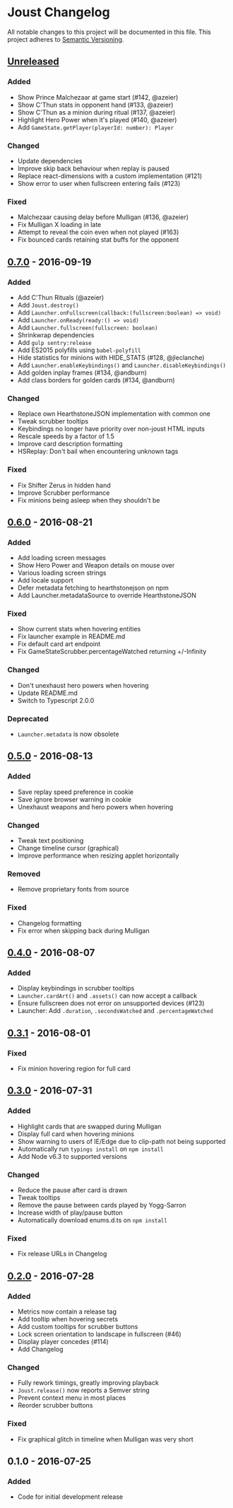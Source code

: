 # Joust Changelog
All notable changes to this project will be documented in this file.
This project adheres to [Semantic Versioning](http://semver.org/).

## [Unreleased]
### Added
- Show Prince Malchezaar at game start (#142, @azeier)
- Show C'Thun stats in opponent hand (#133, @azeier)
- Show C'Thun as a minion during ritual (#137, @azeier)
- Highlight Hero Power when it's played (#140, @azeier)
- Add `GameState.getPlayer(playerId: number): Player`

### Changed
- Update dependencies
- Improve skip back behaviour when replay is paused
- Replace react-dimensions with a custom implementation (#121)
- Show error to user when fullscreen entering fails (#123)

### Fixed
- Malchezaar causing delay before Mulligan (#136, @azeier)
- Fix Mulligan X loading in late
- Attempt to reveal the coin even when not played (#163)
- Fix bounced cards retaining stat buffs for the opponent

## [0.7.0] - 2016-09-19
### Added
- Add C'Thun Rituals (@azeier)
- Add `Joust.destroy()`
- Add `Launcher.onFullscreen(callback:(fullscreen:boolean) => void)`
- Add `Launcher.onReady(ready:() => void)`
- Add `Launcher.fullscreen(fullscreen: boolean)`
- Shrinkwrap dependencies
- Add `gulp sentry:release`
- Add ES2015 polyfills using `babel-polyfill`
- Hide statistics for minions with HIDE\_STATS (#128, @jleclanche)
- Add `Launcher.enableKeybindings()` and `Launcher.disableKeybindings()`
- Add golden inplay frames (#134, @andburn)
- Add class borders for golden cards (#134, @andburn)

### Changed
- Replace own HearthstoneJSON implementation with common one
- Tweak scrubber tooltips
- Keybindings no longer have priority over non-joust HTML inputs
- Rescale speeds by a factor of 1.5
- Improve card description formatting
- HSReplay: Don't bail when encountering unknown tags

### Fixed
- Fix Shifter Zerus in hidden hand
- Improve Scrubber performance
- Fix minions being asleep when they shouldn't be

## [0.6.0] - 2016-08-21
### Added
- Add loading screen messages
- Show Hero Power and Weapon details on mouse over
- Various loading screen strings
- Add locale support
- Defer metadata fetching to hearthstonejson on npm
- Add Launcher.metadataSource to override HearthstoneJSON

### Fixed
- Show current stats when hovering entities
- Fix launcher example in README.md
- Fix default card art endpoint
- Fix GameStateScrubber.percentageWatched returning +/-Infinity

### Changed
- Don't unexhaust hero powers when hovering
- Update README.md
- Switch to Typescript 2.0.0

### Deprecated
- `Launcher.metadata` is now obsolete

## [0.5.0] - 2016-08-13
### Added
- Save replay speed preference in cookie
- Save ignore browser warning in cookie
- Unexhaust weapons and hero powers when hovering

### Changed
- Tweak text positioning
- Change timeline cursor (graphical)
- Improve performance when resizing applet horizontally

### Removed
- Remove proprietary fonts from source

### Fixed
- Changelog formatting
- Fix error when skipping back during Mulligan

## [0.4.0] - 2016-08-07
### Added
- Display keybindings in scrubber tooltips
- `Launcher.cardArt()` and `.assets()` can now accept a callback
- Ensure fullscreen does not error on unsupported devices (#123)
- Launcher: Add `.duration`, `.secondsWatched` and `.percentageWatched`

## [0.3.1] - 2016-08-01
### Fixed
- Fix minion hovering region for full card

## [0.3.0] - 2016-07-31
### Added
- Highlight cards that are swapped during Mulligan
- Display full card when hovering minions
- Show warning to users of IE/Edge due to clip-path not being supported
- Automatically run `typings install` on `npm install`
- Add Node v6.3 to supported versions

### Changed
- Reduce the pause after card is drawn
- Tweak tooltips
- Remove the pause between cards played by Yogg-Sarron
- Increase width of play/pause button
- Automatically download enums.d.ts on `npm install`

### Fixed
- Fix release URLs in Changelog

## [0.2.0] - 2016-07-28
### Added
- Metrics now contain a release tag
- Add tooltip when hovering secrets
- Add custom tooltips for scrubber buttons
- Lock screen orientation to landscape in fullscreen (#46)
- Display player concedes (#114)
- Add Changelog

### Changed
- Fully rework timings, greatly improving playback
- `Joust.release()` now reports a Semver string
- Prevent context menu in most places
- Reorder scrubber buttons

### Fixed
- Fix graphical glitch in timeline when Mulligan was very short

## 0.1.0 - 2016-07-25
### Added
- Code for initial development release

[Unreleased]: https://github.com/HearthSim/joust/compare/0.7.0...HEAD
[0.7.0]: https://github.com/HearthSim/joust/compare/0.6.0...0.7.0
[0.6.0]: https://github.com/HearthSim/joust/compare/0.5.0...0.6.0
[0.5.0]: https://github.com/HearthSim/joust/compare/0.4.0...0.5.0
[0.4.0]: https://github.com/HearthSim/joust/compare/0.3.1...0.4.0
[0.3.1]: https://github.com/HearthSim/joust/compare/0.3.0...0.3.1
[0.3.0]: https://github.com/HearthSim/joust/compare/0.2.0...0.3.0
[0.2.0]: https://github.com/HearthSim/joust/compare/0.1.0...0.2.0
